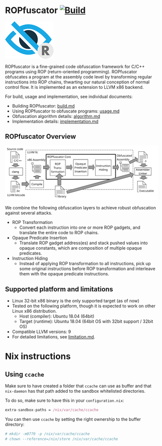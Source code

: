 # ROPfuscator [![Build](https://github.com/ropfuscator/ropfuscator/actions/workflows/main.yaml/badge.svg)](https://github.com/ropfuscator/ropfuscator/actions/workflows/main.yaml)
![logo](./docs/logo.png)

ROPfuscator is a fine-grained code obfuscation framework for C/C++ programs using ROP (return-oriented programming).
ROPfuscator obfuscates a program at the assembly code level by transforming regular instructions into ROP chains, thwarting our natural conception of normal control flow.
It is implemented as an extension to LLVM x86 backend.

For build, usage and implementation, see individual documents:

- Building ROPfuscator: [build.md](./docs/build.md)
- Using ROPfuscator to obfuscate programs: [usage.md](./docs/usage.md)
- Obfuscation algorithm details: [algorithm.md](./docs/algorithm.md)
- Implementation details: [implementation.md](./docs/implementation.md)

## ROPfuscator Overview

![architecture](./docs/architecture.svg)

We combine the following obfuscation layers to achieve robust obfuscation against several attacks.

- ROP Transformation
  - Convert each instruction into one or more ROP gadgets, and translate the entire code to ROP chains.
- Opaque Predicate Insertion
  - Translate ROP gadget address(es) and stack pushed values into opaque constants, which are composition of multiple opaque predicates.
- Instruction Hiding
  - Instead of applying ROP transformation to all instructions, pick up some original instructions before ROP transformation and interleave them with the opaque predicate instructions.

## Supported platform and limitations

- Linux 32-bit x86 binary is the only supported target (as of now)
- Tested on the following platform, though it is expected to work on other Linux x86 distribution.
  - Host (compiler): Ubuntu 18.04 (64bit)
  - Target (runtime): Ubuntu 18.04 (64bit OS with 32bit support / 32bit OS)
- Compatible LLVM versions: 9
- For detailed limitations, see [limitation.md](./docs/limitation.md).

# Nix instructions

## Using `ccache`

Make sure to have created a folder that `ccache` can use as buffer and that `nix-daemon` has that path added to the sandbox whitelisted directories.

To do so, make sure to have this in your `configuration.nix`:

```nix
extra-sandbox-paths = /nix/var/cache/ccache
```

You can then use `ccache` by setting the right ownership to the buffer directory:

```sh
# mkdir -m0770 -p /nix/var/cache/ccache
# chown --reference=/nix/store /nix/var/cache/ccache
```

